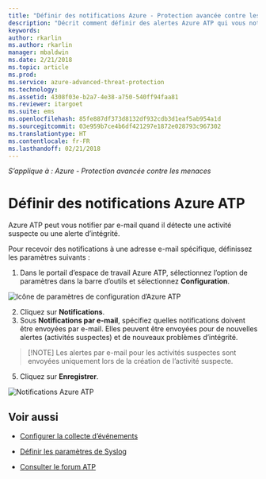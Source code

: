 ```yaml
---
title: "Définir des notifications Azure - Protection avancée contre les menaces | Microsoft Docs"
description: "Décrit comment définir des alertes Azure ATP qui vous notifient quand des activités suspectes sont détectées."
keywords: 
author: rkarlin
ms.author: rkarlin
manager: mbaldwin
ms.date: 2/21/2018
ms.topic: article
ms.prod: 
ms.service: azure-advanced-threat-protection
ms.technology: 
ms.assetid: 4308f03e-b2a7-4e38-a750-540ff94faa81
ms.reviewer: itargoet
ms.suite: ems
ms.openlocfilehash: 85fe887df373d8132df932cdb3d1eaf5ab954a1d
ms.sourcegitcommit: 03e959b7ce4b6df421297e1872e028793c967302
ms.translationtype: HT
ms.contentlocale: fr-FR
ms.lasthandoff: 02/21/2018
---
```

*S’applique à : Azure - Protection avancée contre les menaces*


# <a name="set-azure-atp-notifications"></a>Définir des notifications Azure ATP

Azure ATP peut vous notifier par e-mail quand il détecte une activité suspecte ou une alerte d’intégrité. 

Pour recevoir des notifications à une adresse e-mail spécifique, définissez les paramètres suivants :


1. Dans le portail d’espace de travail Azure ATP, sélectionnez l’option de paramètres dans la barre d’outils et sélectionnez **Configuration**.

![Icône de paramètres de configuration d’Azure ATP](media/atp-config-menu.png)

2. Cliquez sur **Notifications**.
3. Sous **Notifications par e-mail**, spécifiez quelles notifications doivent être envoyées par e-mail. Elles peuvent être envoyées pour de nouvelles alertes (activités suspectes) et de nouveaux problèmes d’intégrité. 
 
 >  [!NOTE]
 >   Les alertes par e-mail pour les activités suspectes sont envoyées uniquement lors de la création de l’activité suspecte.

5. Cliquez sur **Enregistrer**.

 ![Notifications Azure ATP](media/atp-notifications.png)



## <a name="see-also"></a>Voir aussi

- [Configurer la collecte d’événements](configure-event-collection.md)

- [Définir les paramètres de Syslog](setting-syslog.md)
- [Consulter le forum ATP](https://aka.ms/azureatpcommunity)
